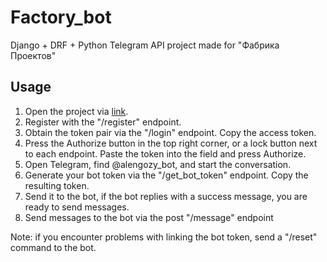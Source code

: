 # Factory_bot

Django + DRF + Python Telegram API project made for "Фабрика Проектов"

## Usage
1. Open the project via [link](https://octopus-app-c2c2f.ondigitalocean.app/api/docs).
2. Register with the "/register" endpoint.
3. Obtain the token pair via the "/login" endpoint. Copy the access token.
4. Press the Authorize button in the top right corner, or a lock button next to each endpoint. Paste the token into the field and press Authorize.
5. Open Telegram, find @alengozy_bot, and start the conversation. 
6. Generate your bot token via the "/get_bot_token" endpoint. Copy the resulting token.
7. Send it to the bot, if the bot replies with a success message, you are ready to send messages.
8. Send messages to the bot via the post "/message" endpoint

Note: if you encounter problems with linking the bot token, send a "/reset" command to the bot.
